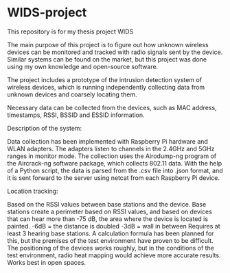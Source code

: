 # WIDS-project
This repository is for my thesis project WIDS

The main purpose of this project is to figure out how unknown wireless devices can be monitored and tracked with radio signals sent by the device. Similar systems can be found on the market, but this project was done using my own knowledge and open-source software.

The project includes a prototype of the intrusion detection system of wireless devices, which is running independently collecting data from unknown devices and coarsely locating them.

Necessary data can be collected from the devices, such as MAC address, timestamps, RSSI, BSSID and ESSID information.

Description of the system:

Data collection has been implemented with Raspberry Pi hardware and WLAN adapters.
The adapters listen to channels in the 2.4GHz and 5GHz ranges in monitor mode.
The collection uses the Airodump-ng program of the Aircrack-ng software package, which collects 802.11 data.
With the help of a Python script, the data is parsed from the .csv file into .json format, and it is sent forward to the server using netcat from each Raspberry Pi device.

Location tracking:

Based on the RSSI values between base stations and the device.
Base stations create a perimeter based on RSSI values, and based on devices that can hear more than -75 dB, the area where the device is located is painted.
-6dB = the distance is doubled
-3dB = wall in between
Requires at least 3 hearing base stations.
A calculation formula has been planned for this, but the premises of the test environment have proven to be difficult.
The positioning of the devices works roughly, but in the conditions of the test environment, radio heat mapping would achieve more accurate results.
Works best in open spaces.


